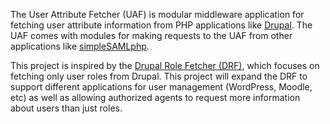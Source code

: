The User Attribute Fetcher (UAF) is modular middleware application for fetching user attribute information from PHP applications like [Drupal](http://www.drupal.org). The UAF comes with modules for making requests to the UAF from other applications like [simpleSAMLphp](http://www.simplesamlphp.org).

This project is inspired by the [Drupal Role Fetcher (DRF)](http://code.google.com/p/drupalrolefetcher/), which focuses on fetching only user roles from Drupal. This project will expand the DRF to support different applications for user management (WordPress, Moodle, etc) as well as allowing authorized agents to request more information about users than just roles.